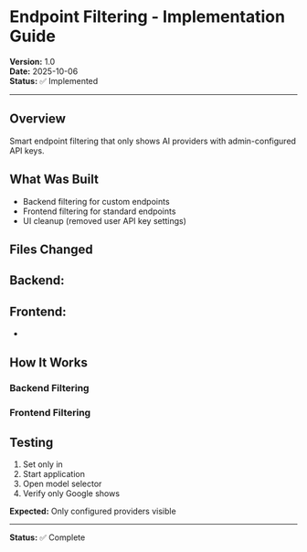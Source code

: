# Endpoint Filtering - Implementation Guide

**Version:** 1.0  
**Date:** 2025-10-06  
**Status:** ✅ Implemented

---

## Overview

Smart endpoint filtering that only shows AI providers with admin-configured API keys.

## What Was Built

- Backend filtering for custom endpoints
- Frontend filtering for standard endpoints  
- UI cleanup (removed user API key settings)

## Files Changed

**Backend:**
- 

**Frontend:**
- 
- 

## How It Works

### Backend Filtering



### Frontend Filtering



## Testing

1. Set only  in 
2. Start application
3. Open model selector
4. Verify only Google shows

**Expected:** Only configured providers visible

---

**Status:** ✅ Complete
